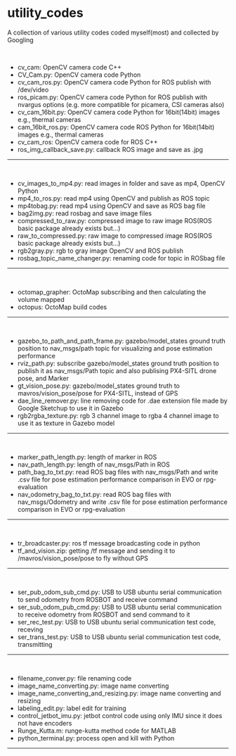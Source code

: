 # utility_codes
A collection of various utility codes coded myself(most) and collected by Googling

<br>

+ cv_cam: OpenCV camera code C++ 
+ CV_Cam.py: OpenCV camera code Python
+ cv_cam_ros.py: OpenCV camera code Python for ROS publish with /dev/video 
+ ros_picam.py: OpenCV camera code Python for ROS publish with nvargus options (e.g. more compatible for picamera, CSI cameras also)
+ cv_cam_16bit.py: OpenCV camera code Python for 16bit(14bit) images e.g., thermal cameras
+ cam_16bit_ros.py: OpenCV camera code ROS Python for 16bit(14bit) images e.g., thermal cameras
+ cv_cam_ros: OpenCV camera code for ROS C++
+ ros_img_callback_save.py: callback ROS image and save as .jpg

---

<br>

+ cv_images_to_mp4.py: read images in folder and save as mp4, OpenCV Python
+ mp4_to_ros.py: read mp4 using OpenCV and publish as ROS topic
+ mp4tobag.py: read mp4 using OpenCV and save as ROS bag file
+ bag2img.py: read rosbag and save image files
+ compressed_to_raw.py: compressed image to raw image ROS(ROS basic package already exists but...)
+ raw_to_compressed.py: raw image to compressed image ROS(ROS basic package already exists but...)
+ rgb2gray.py: rgb to gray image OpenCV and ROS publish
+ rosbag_topic_name_changer.py: renaming code for topic in ROSbag file

---

<br>

+ octomap_grapher: OctoMap subscribing and then calculating the volume mapped
+ octopus: OctoMap build codes

---


<br>

+ gazebo_to_path_and_path_frame.py: gazebo/model_states ground truth position to nav_msgs/path topic for visualizing and pose estimation performance
+ rviz_path.py: subscribe gazebo/model_states ground truth position to publish it as nav_msgs/Path topic and also publising PX4-SITL drone pose, and Marker
+ gt_vision_pose.py: gazebo/model_states ground truth to mavros/vision_pose/pose for PX4-SITL, instead of GPS
+ dae_line_remover.py: line removing code for .dae extension file made by Google Sketchup to use it in Gazebo
+ rgb2rgba_texture.py: rgb 3 channel image to rgba 4 channel image to use it as texture in Gazebo model

---


<br>

+ marker_path_length.py: length of marker in ROS
+ nav_path_length.py: length of nav_msgs/Path in ROS
+ path_bag_to_txt.py: read ROS bag files with nav_msgs/Path and write .csv file for pose estimation performance comparison in EVO or rpg-evaluation
+ nav_odometry_bag_to_txt.py: read ROS bag files with nav_msgs/Odometry and write .csv file for pose estimation performance comparison in EVO or rpg-evaluation

---


<br>

+ tr_broadcaster.py: ros tf message broadcasting code in python
+ tf_and_vision.zip: getting /tf message and sending it to /mavros/vision_pose/pose to fly without GPS

---


<br>

+ ser_pub_odom_sub_cmd.py: USB to USB ubuntu serial communication to send odometry from ROSBOT and receive command
+ ser_sub_odom_pub_cmd.py: USB to USB ubuntu serial communication to receive odometry from ROSBOT and send command to it
+ ser_rec_test.py: USB to USB ubuntu serial communication test code, receving
+ ser_trans_test.py: USB to USB ubuntu serial communication test code, transmitting

---


<br>

+ filename_conver.py: file renaming code
+ image_name_converting.py: image name converting
+ image_name_converting_and_resizing.py: image name converting and resizing
+ labeling_edit.py: label edit for training
+ control_jetbot_imu.py: jetbot control code using only IMU since it does not have encoders
+ Runge_Kutta.m: runge-kutta method code for MATLAB
+ python_terminal.py: process open and kill with Python

---

